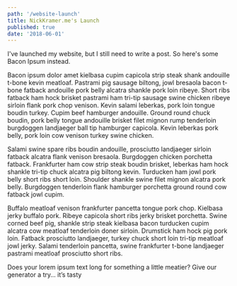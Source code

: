 ```yaml
---
path: '/website-launch'
title: NickKramer.me's Launch
published: true
date: '2018-06-01'
---
```


I've launched my website, but I still need to write a post. So here's some Bacon Ipsum instead.

Bacon ipsum dolor amet kielbasa cupim capicola strip steak shank andouille t-bone kevin meatloaf. Pastrami pig sausage biltong, jowl bresaola bacon t-bone fatback andouille pork belly alcatra shankle pork loin ribeye. Short ribs fatback ham hock brisket pastrami ham tri-tip sausage swine chicken ribeye sirloin flank pork chop venison. Kevin salami leberkas, pork loin tongue boudin turkey. Cupim beef hamburger andouille. Ground round chuck boudin, pork belly tongue andouille brisket filet mignon rump tenderloin burgdoggen landjaeger ball tip hamburger capicola. Kevin leberkas pork belly, pork loin cow venison turkey swine chicken.

Salami swine spare ribs boudin andouille, prosciutto landjaeger sirloin fatback alcatra flank venison bresaola. Burgdoggen chicken porchetta fatback. Frankfurter ham cow strip steak boudin brisket, leberkas ham hock shankle tri-tip chuck alcatra pig biltong kevin. Turducken ham jowl pork belly short ribs short loin. Shoulder shankle swine filet mignon alcatra pork belly. Burgdoggen tenderloin flank hamburger porchetta ground round cow fatback jowl cupim.

Buffalo meatloaf venison frankfurter pancetta tongue pork chop. Kielbasa jerky buffalo pork. Ribeye capicola short ribs jerky brisket porchetta. Swine corned beef pig, shankle strip steak kielbasa bacon turducken cupim alcatra cow meatloaf tenderloin doner sirloin. Drumstick ham hock pig pork loin. Fatback prosciutto landjaeger, turkey chuck short loin tri-tip meatloaf jowl jerky. Salami tenderloin pancetta, swine frankfurter t-bone landjaeger pastrami meatloaf prosciutto short ribs.

Does your lorem ipsum text long for something a little meatier? Give our generator a try… it’s tasty